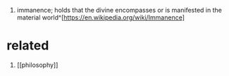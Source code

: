 1. immanence; holds that the divine encompasses or is manifested in the material world^[https://en.wikipedia.org/wiki/Immanence]

# related
1. [[philosophy]]
